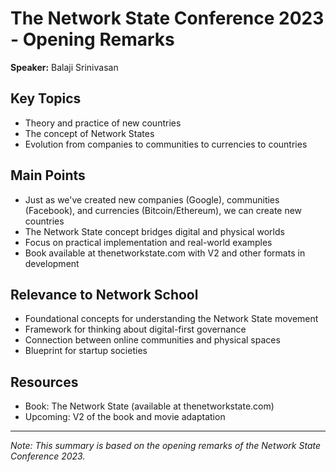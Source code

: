 # The Network State Conference 2023 - Opening Remarks
**Speaker:** Balaji Srinivasan

## Key Topics
- Theory and practice of new countries
- The concept of Network States
- Evolution from companies to communities to currencies to countries

## Main Points
- Just as we've created new companies (Google), communities (Facebook), and currencies (Bitcoin/Ethereum), we can create new countries
- The Network State concept bridges digital and physical worlds
- Focus on practical implementation and real-world examples
- Book available at thenetworkstate.com with V2 and other formats in development

## Relevance to Network School
- Foundational concepts for understanding the Network State movement
- Framework for thinking about digital-first governance
- Connection between online communities and physical spaces
- Blueprint for startup societies

## Resources
- Book: The Network State (available at thenetworkstate.com)
- Upcoming: V2 of the book and movie adaptation

---
*Note: This summary is based on the opening remarks of the Network State Conference 2023.* 